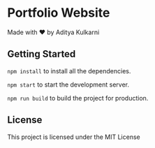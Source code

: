 # Portfolio Website

Made with ❤️ by Aditya Kulkarni

## Getting Started

`npm install` to install all the dependencies.

`npm start` to start the development server.

`npm run build` to build the project for production.

## License

This project is licensed under the MIT License

